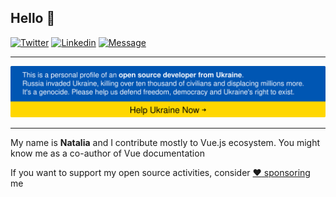 ## Hello 👋

[![Twitter](https://img.shields.io/badge/Twitter-1DA1F2?style=for-the-badge&logo=twitter&logoColor=white)](https://twitter.com/N_Tepluhina)
[![Linkedin](https://img.shields.io/badge/LinkedIn-0077B5?style=for-the-badge&logo=linkedin&logoColor=white)](https://www.linkedin.com/in/ntepluhina/)
[![Message](https://img.shields.io/static/v1?label=%F0%9F%87%B7%F0%9F%87%BA%20warship&message=go%20fuck%20yourself&color=9cf&style=for-the-badge)](https://github.com/vshymanskyy/StandWithUkraine)

<hr />

[![SWUbanner](https://raw.githubusercontent.com/vshymanskyy/StandWithUkraine/main/banner-personal-page.svg)](https://vshymanskyy.github.io/StandWithUkraine)

<hr />

My name is **Natalia** and I contribute mostly to Vue.js ecosystem. You might know me as a co-author of Vue documentation

If you want to support my open source activities, consider [:heart: sponsoring](https://github.com/sponsors/NataliaTepluhina) me
